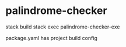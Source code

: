# palindrome-checker
stack build
stack exec palindrome-checker-exe

package.yaml has project build config